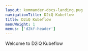 ```yaml
---
layout: kommander-docs-landing.pug
navigationTitle: D2iQ Kubeflow
title: D2iQ Kubeflow
menuWeight: 1
menus: ['d2kf-header']
---
```


Welcome to D2iQ Kubeflow
